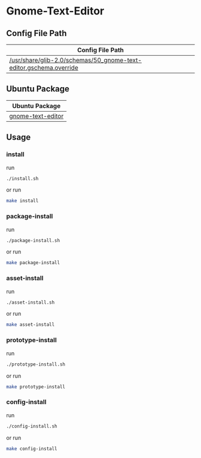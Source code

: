 

# Gnome-Text-Editor




## Config File Path

| Config File Path |
| --- |
| [/usr/share/glib-2.0/schemas/50_gnome-text-editor.gschema.override](./asset/overlay/usr/share/glib-2.0/schemas/50_gnome-text-editor.gschema.override) |




## Ubuntu Package

| Ubuntu Package |
| --- |
| [gnome-text-editor](https://packages.ubuntu.com/noble/gnome-text-editor) |




## Usage


### install

run

``` sh
./install.sh
```

or run

``` sh
make install
```


### package-install

run

``` sh
./package-install.sh
```

or run

``` sh
make package-install
```


### asset-install

run

``` sh
./asset-install.sh
```

or run

``` sh
make asset-install
```


### prototype-install

run

``` sh
./prototype-install.sh
```

or run

``` sh
make prototype-install
```


### config-install

run

``` sh
./config-install.sh
```

or run

``` sh
make config-install
```
